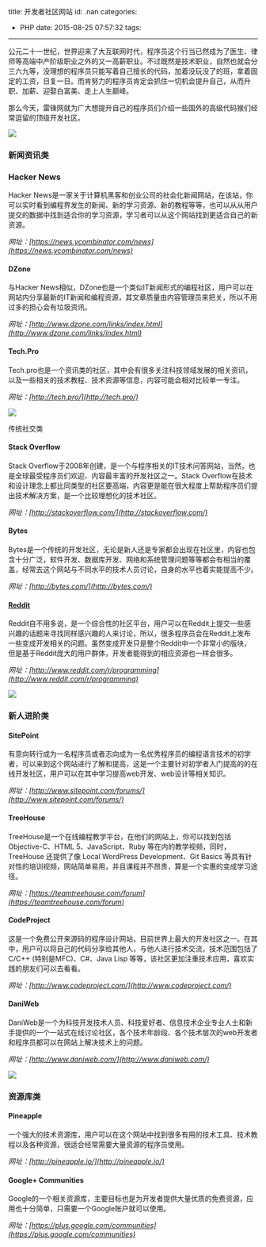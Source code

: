 title: 开发者社区网站
id: .nan
categories:
  - PHP
date: 2015-08-25 07:57:32
tags:
---

公元二十一世纪，世界迎来了大互联网时代，程序员这个行当已然成为了医生、律师等高端中产阶级职业之外的又一高薪职业。不过既然是技术职业，自然也就会分三六九等，没理想的程序员只能写着自己擅长的代码，加着没玩没了的班，拿着固定的工资，日复一日。而肯努力的程序员肯定会抓住一切机会提升自己，从而升职、加薪、迎娶白富美、走上人生巅峰。

那么今天，雷锋网就为广大想提升自己的程序员们介绍一些国外的高级代码猴们经常逗留的顶级开发社区。

![](http://7te8bu.com1.z0.glb.clouddn.com/uploads/new/article/740_740/201508/55dad94b39770.jpg)

### 新闻资讯类

### Hacker News

Hacker News是一家关于计算机黑客和创业公司的社会化新闻网站，在该站，你可以实时看到编程界发生的新闻、新的学习资源、新的教程等等，也可以从从用户提交的数据中找到适合你的学习资源，学习者可以从这个网站找到更适合自己的新资源。

_网址：[https://news.ycombinator.com/news](https://news.ycombinator.com/news)_

#### DZone

与Hacker News相似，DZone也是一个类似IT新闻形式的编程社区，用户可以在网站内分享最新的IT新闻和编程资源，其文章质量由内容管理员来把关，所以不用过多的担心会有垃圾资讯。

_网址：[http://www.dzone.com/links/index.html](http://www.dzone.com/links/index.html)_

#### Tech.Pro

Tech.pro也是一个资讯类的社区，其中会有很多关注科技领域发展的相关资讯，以及一些相关的技术教程、技术资源等信息，内容可能会相对比较单一专注。

_网址：[http://tech.pro/](http://tech.pro/)_

![](http://7te8bu.com1.z0.glb.clouddn.com/uploads/new/article/740_740/201508/55dad96539cc7.png)

传统社交类

#### Stack Overflow

Stack Overflow于2008年创建，是一个与程序相关的IT技术问答网站，当然，也是全球最受程序员们欢迎、内容最丰富的开发社区之一。Stack Overflow在技术和设计理念上都比同类型的社区要高端，内容更是能在很大程度上帮助程序员们提出技术解决方案，是一个比较理想化的技术社区。

_网址：[http://stackoverflow.com/](http://stackoverflow.com/)_

#### Bytes

Bytes是一个传统的开发社区，无论是新人还是专家都会出现在社区里，内容也包含十分广泛，软件开发、数据库开发、网络和系统管理问题等等都会有相当的覆盖，经常去这个网站与不同水平的技术人员讨论，自身的水平也着实能提高不少。

_网址：[http://bytes.com/](http://bytes.com/)_

#### [Reddit](http://www.leiphone.com/tag/reddit "Reddit")

Reddit自不用多说，是一个综合性的社区平台，用户可以在Reddit上提交一些感兴趣的话题来寻找同样感兴趣的人来讨论，所以，很多程序员会在Reddit上发布一些变成开发相关的问题。虽然变成开发只是整个Reddit中一个非常小的版块，但是基于Reddit庞大的用户群体，开发者能得到的相应资源也一样会很多。

_网址：[http://www.reddit.com/r/programming](http://www.reddit.com/r/programming)_

![](http://7te8bu.com1.z0.glb.clouddn.com/uploads/new/article/740_740/201508/55dad9723aaa5.png)

### 新人进阶类

#### SitePoint

有意向转行成为一名程序员或者志向成为一名优秀程序员的编程语言技术的初学者，可以来到这个网站进行了解和提高，这是一个主要针对初学者入门提高的的在线开发社区，用户可以在其中学习提高web开发、web设计等相关知识。

_网址：[http://www.sitepoint.com/forums/](http://www.sitepoint.com/forums/)_

#### TreeHouse

TreeHouse是一个在线编程教学平台，在他们的网站上，你可以找到包括Objective-C、HTML 5、JavaScript、Ruby 等在内的教学视频，同时，TreeHouse 还提供了像 Local WordPress Development、Git Basics 等具有针对性的培训视频，网站简单易用，并且课程并不昂贵，算是一个实惠的变成学习途径。

_网址：[https://teamtreehouse.com/forum](https://teamtreehouse.com/forum)_

#### CodeProject

这是一个免费公开来源码的程序设计网站，目前世界上最大的开发社区之一。在其中，用户可以将自己的代码分享给其他人，与他人进行技术交流，技术范围包括了C/C++ (特别是MFC)、C#、Java Lisp 等等，该社区更加注重技术应用，喜欢实践的朋友们可以去看看。

_网址：[http://www.codeproject.com/](http://www.codeproject.com/)_

#### DaniWeb

DaniWeb是一个为科技开发技术人员、科技爱好者、信息技术企业专业人士和新手提供的一个一站式在线讨论社区，各个技术年龄段、各个技术层次的web开发者和程序员都可以在网站上解决技术上的问题。

_网址：[http://www.daniweb.com/](http://www.daniweb.com/)_

![](http://7te8bu.com1.z0.glb.clouddn.com/uploads/new/article/740_740/201508/55dad97d06a4e.jpg)

### 资源库类

#### Pineapple

一个强大的技术资源库，用户可以在这个网站中找到很多有用的技术工具、技术教程以及各种资源，很适合经常需要大量资源的程序员使用。

_网址：[http://pineapple.io/](http://pineapple.io/)_

#### Google+ Communities

Google的一个相关资源库，主要目标也是为开发者提供大量优质的免费资源，应用也十分简单，只需要一个Google账户就可以使用。

_网址：[https://plus.google.com/communities](https://plus.google.com/communities)_